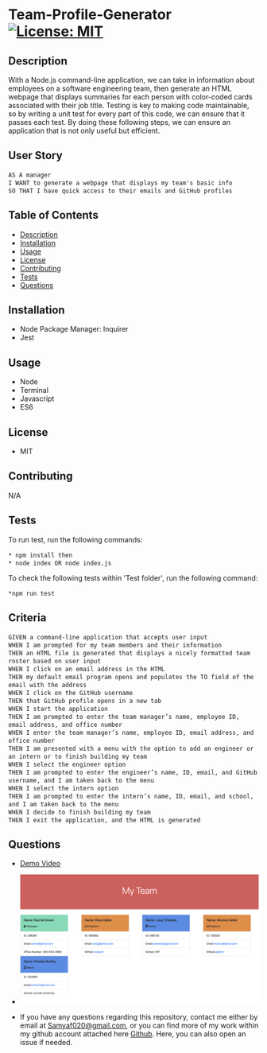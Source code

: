 # Team-Profile-Generator [![License: MIT](https://img.shields.io/badge/License-MIT-yellow.svg)](https://opensource.org/licenses/MIT)

## Description 

With a Node.js command-line application, we can take in information about employees on a software engineering team, then generate an HTML webpage that displays summaries for each person with color-coded cards associated with their job title. Testing is key to making code maintainable, so by writing a unit test for every part of this code, we can ensure that it passes each test. By doing these following steps, we can ensure an application that is not only useful but efficient.

## User Story

```
AS A manager
I WANT to generate a webpage that displays my team's basic info
SO THAT I have quick access to their emails and GitHub profiles
```

## Table of Contents
* [Description](#description)
* [Installation](#installation)
* [Usage](#usage)
* [License](#license)
* [Contributing](#contributing)
* [Tests](#tests)
* [Questions](#questions)

## Installation 

* Node Package Manager: Inquirer 
* Jest

## Usage

* Node
* Terminal
* Javascript
* ES6

## License

* MIT

## Contributing 

N/A

## Tests

To run test, run the following commands:

```
* npm install then
* node index OR node index.js
```
To check the following tests within 'Test folder', run the following command:
```
*npm run test
```

## Criteria
```
GIVEN a command-line application that accepts user input
WHEN I am prompted for my team members and their information
THEN an HTML file is generated that displays a nicely formatted team roster based on user input
WHEN I click on an email address in the HTML
THEN my default email program opens and populates the TO field of the email with the address
WHEN I click on the GitHub username
THEN that GitHub profile opens in a new tab
WHEN I start the application
THEN I am prompted to enter the team manager’s name, employee ID, email address, and office number
WHEN I enter the team manager’s name, employee ID, email address, and office number
THEN I am presented with a menu with the option to add an engineer or an intern or to finish building my team
WHEN I select the engineer option
THEN I am prompted to enter the engineer’s name, ID, email, and GitHub username, and I am taken back to the menu
WHEN I select the intern option
THEN I am prompted to enter the intern’s name, ID, email, and school, and I am taken back to the menu
WHEN I decide to finish building my team
THEN I exit the application, and the HTML is generated
```

## Questions

* [Demo Video](https://drive.google.com/file/d/12ynJW8ILGZ4giunP75aKGL6w__G-v23U/view)

* ![GitHub Logo](./assets/Team-Profile-Generator.png)

* If you have any questions regarding this repository, contact me either by email at Samyaf020@gmail.com, or you can find more of my work within my github account attached here [Github](https://github.com/Samya129). Here, you can also open an issue if needed.

